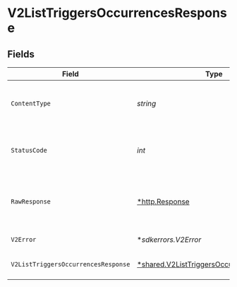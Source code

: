 # V2ListTriggersOccurrencesResponse


## Fields

| Field                                                                                                        | Type                                                                                                         | Required                                                                                                     | Description                                                                                                  |
| ------------------------------------------------------------------------------------------------------------ | ------------------------------------------------------------------------------------------------------------ | ------------------------------------------------------------------------------------------------------------ | ------------------------------------------------------------------------------------------------------------ |
| `ContentType`                                                                                                | *string*                                                                                                     | :heavy_check_mark:                                                                                           | HTTP response content type for this operation                                                                |
| `StatusCode`                                                                                                 | *int*                                                                                                        | :heavy_check_mark:                                                                                           | HTTP response status code for this operation                                                                 |
| `RawResponse`                                                                                                | [*http.Response](https://pkg.go.dev/net/http#Response)                                                       | :heavy_check_mark:                                                                                           | Raw HTTP response; suitable for custom response parsing                                                      |
| `V2Error`                                                                                                    | **sdkerrors.V2Error*                                                                                         | :heavy_minus_sign:                                                                                           | General error                                                                                                |
| `V2ListTriggersOccurrencesResponse`                                                                          | [*shared.V2ListTriggersOccurrencesResponse](../../../pkg/models/shared/v2listtriggersoccurrencesresponse.md) | :heavy_minus_sign:                                                                                           | List of triggers occurrences                                                                                 |